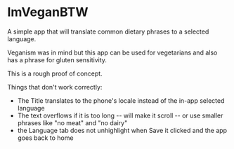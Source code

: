 # ImVeganBTW

A simple app that will translate common dietary phrases to a selected language.

Veganism was in mind but this app can be used for vegetarians and also has a phrase for gluten sensitivity.

This is a rough proof of concept.

Things that don't work correctly:
- The Title translates to the phone's locale instead of the in-app selected language
- The text overflows if it is too long
-- will make it scroll
-- or use smaller phrases like "no meat" and "no dairy"
- the Language tab does not unhighlight when Save it clicked and the app goes back to home
